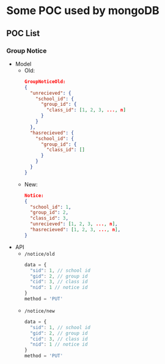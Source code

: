 # Some POC used by mongoDB

## POC List

### Group Notice

- Model
    - Old:
        ```json
        GroupNoticeOld:
        {
          "unrecieved": {
            "school_id": {
              "group_id": {
                "class_id": [1, 2, 3, ..., n]
              }
            }
          },
          "hasrecieved": {
            "school_id": {
              "group_id": {
                "class_id": []
              }
            }
          }
        }
        ```
    - New:
        ```json
        Notice:
        {
          "school_id": 1,
          "group_id": 2,
          "class_id": 3,
          "unrecieved": [1, 2, 3, ..., n],
          "hasrecieved": [1, 2, 3, ..., n],
        }
        ```
- API
    - `/notice/old`
        ```js
        data = {
          "sid": 1, // school id
          "gid": 2, // group id
          "cid": 3, // class id
          "nid": 1 // notice id
        }
        method = 'PUT'
        ```
    - `/notice/new`
        ```js
        data = {
          "sid": 1, // school id
          "gid": 2, // group id
          "cid": 3, // class id
          "nid": 1 // notice id
        }
        method = 'PUT'
        ```